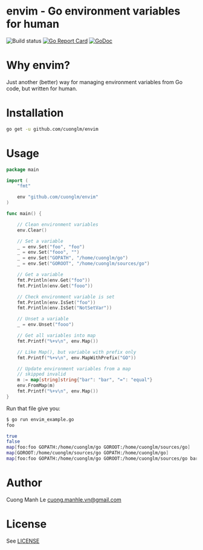 # envim - Go environment variables for human

![Build status](https://github.com/cuonglm/envim/actions/workflows/ci.yml/badge.svg?branch=master)
[![Go Report Card](https://goreportcard.com/badge/github.com/cuonglm/envim)](https://goreportcard.com/report/github.com/cuonglm/envim)
[![GoDoc](https://godoc.org/github.com/cuonglm/envim?status.svg)](https://godoc.org/github.com/cuonglm/envim)

# Why envim?

Just another (better) way for managing environment variables from Go code, but written for human.

# Installation
```sh
go get -u github.com/cuonglm/envim
```

# Usage

```go
package main

import (
	"fmt"

	env "github.com/cuonglm/envim"
)

func main() {

	// Clean environment variables
	env.Clear()

	// Set a variable
	_ = env.Set("foo", "foo")
	_ = env.Set("fooo", "")
	_ = env.Set("GOPATH", "/home/cuonglm/go")
	_ = env.Set("GOROOT", "/home/cuonglm/sources/go")

	// Get a variable
	fmt.Println(env.Get("foo"))
	fmt.Println(env.Get("fooo"))

	// Check environment variable is set
	fmt.Println(env.IsSet("foo"))
	fmt.Println(env.IsSet("NotSetVar"))

	// Unset a variable
	_ = env.Unset("fooo")

	// Get all variables into map
	fmt.Printf("%+v\n", env.Map())

	// Like Map(), but variable with prefix only
	fmt.Printf("%+v\n", env.MapWithPrefix("GO"))

	// Update environment variables from a map
	// skipped invalid
	m := map[string]string{"bar": "bar", "=": "equal"}
	env.FromMap(m)
	fmt.Printf("%+v\n", env.Map())
}
```

Run that file give you:

```sh
$ go run envim_example.go
foo

true
false
map[foo:foo GOPATH:/home/cuonglm/go GOROOT:/home/cuonglm/sources/go]
map[GOROOT:/home/cuonglm/sources/go GOPATH:/home/cuonglm/go]
map[foo:foo GOPATH:/home/cuonglm/go GOROOT:/home/cuonglm/sources/go bar:bar]
```

# Author

Cuong Manh Le <cuong.manhle.vn@gmail.com>

# License

See [LICENSE](https://github.com/cuonglm/envim/blob/master/LICENSE)
